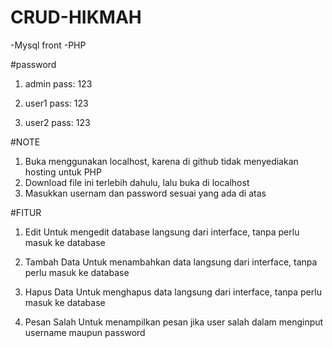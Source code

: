 # CRUD-HIKMAH
-Mysql front
-PHP

#password
1. admin
pass: 123

2. user1
pass: 123

3. user2
pass: 123

#NOTE
1. Buka menggunakan localhost, karena di github tidak menyediakan hosting untuk PHP
2. Download file ini terlebih dahulu, lalu buka di localhost
3. Masukkan usernam dan password sesuai yang ada di atas

#FITUR
1. Edit
  Untuk mengedit database langsung dari interface, tanpa perlu masuk ke database

2. Tambah Data
   Untuk menambahkan data langsung dari interface, tanpa perlu masuk ke database

3. Hapus Data
    Untuk menghapus data langsung dari interface, tanpa perlu masuk ke database

4. Pesan Salah
   Untuk menampilkan pesan jika user salah dalam menginput username maupun password

   
